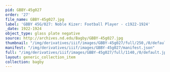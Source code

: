 ```yaml
---
pid: GBBY-45g027
order: '27'
file_name: GBBY-45g027.jpg
label: 'GBBY 45G/027: Noble Kizer: Football Player - c1922-1924'
_date: 1922-1924
object_type: glass plate negative
source: http://archives.nd.edu/Bagby/GBBY-45g027.jpg
thumbnail: "/img/derivatives/iiif/images/GBBY-45g027/full/250,/0/default.jpg"
manifest: "/img/derivatives/iiif/images/GBBY-45g027/manifest.json"
full: "/img/derivatives/iiif/images/GBBY-45g027/full/1140,/0/default.jpg"
layout: generic_collection_item
collection: bagby
---
```


